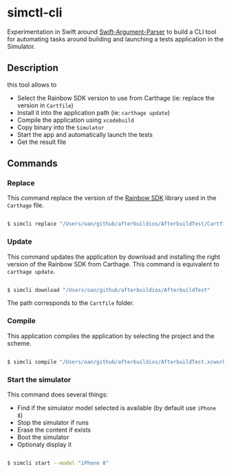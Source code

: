 # simctl-cli

Experimentation in Swift around [Swift-Argument-Parser](https://github.com/apple/swift-argument-parser) to build a CLI tool for automating tasks around building and launching a tests application in the Simulator.

## Description

this tool allows to

-   Select the Rainbow SDK version to use from Carthage (ie: replace the version in `Cartfile`)
-   Install it into the application path (ie: `carthage update`)
-   Compile the application using `xcodebuild`
-   Copy binary into the `Simulator`
-   Start the app and automatically launch the tests
-   Get the result file

## Commands

### Replace

This command replace the version of the [Rainbow SDK](https://hub.openrainbow.com) library used in the `Carthage` file.

```bash

$ simcli replace "/Users/oan/github/afterbuildios/AfterbuildTest/Cartfile" --version "1.70.5"

```

### Update

This command updates the application by download and installing the right version of the Rainbow SDK from Carthage. This command is equivalent to `carthage update`.

```bash

$ simcli download "/Users/oan/github/afterbuildios/AfterbuildTest"

```

The path corresponds to the `Cartfile` folder.

### Compile

This application compiles the application by selecting the project and the scheme.

```bash

$ simcli compile "/Users/oan/github/afterbuildios/AfterbuildTest.xcworkspace" --scheme "AfterbuildTest"

```

### Start the simulator

This command does several things:

-   Find if the simulator model selected is available (by default use `iPhone 8`)
-   Stop the simulator if runs
-   Erase the content if exists
-   Boot the simulator
-   Optionaly display it

```bash

$ simcli start --model "iPhone 8"

```
